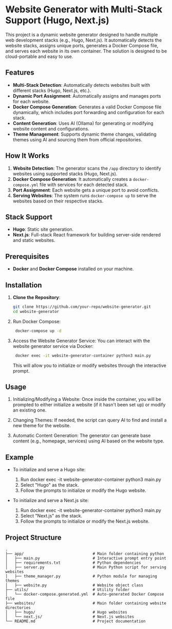 # Website Generator with Multi-Stack Support (Hugo, Next.js)

This project is a dynamic website generator designed to handle multiple web development stacks (e.g., Hugo, Next.js). It automatically detects the website stacks, assigns unique ports, generates a Docker Compose file, and serves each website in its own container. The solution is designed to be cloud-portable and easy to use.

## Features
- **Multi-Stack Detection**: Automatically detects websites built with different stacks (Hugo, Next.js, etc.).
- **Dynamic Port Assignment**: Automatically assigns and manages ports for each website.
- **Docker Compose Generation**: Generates a valid Docker Compose file dynamically, which includes port forwarding and configuration for each stack.
- **Content Generation**: Uses AI (Ollama) for generating or modifying website content and configurations.
- **Theme Management**: Supports dynamic theme changes, validating themes using AI and sourcing them from official repositories.

## How It Works
1. **Website Detection**: The generator scans the `/app` directory to identify websites using supported stacks (Hugo, Next.js).
2. **Docker Compose Generation**: It automatically creates a `docker-compose.yml` file with services for each detected stack.
3. **Port Assignment**: Each website gets a unique port to avoid conflicts.
4. **Serving Websites**: The system runs `docker-compose up` to serve the websites based on their respective stacks.

## Stack Support
- **Hugo**: Static site generation.
- **Next.js**: Full-stack React framework for building server-side rendered and static websites.

## Prerequisites
- **Docker** and **Docker Compose** installed on your machine.

## Installation

1. **Clone the Repository**:
   ```bash
   git clone https://github.com/your-repo/website-generator.git
   cd website-generator
	 ```

2. Run Docker Compose:
   ```bash
    docker-compose up -d
	 ```

3. Access the Website Generator Service:
   You can interact with the website generator service via Docker:
   ```bash
    docker exec -it website-generator-container python3 main.py
	 ```

    This will allow you to initialize or modify websites through the interactive prompt.


## Usage

1. Initializing/Modifying a Website:
    Once inside the container, you will be prompted to either initialize a website (if it hasn't been set up) or modify an existing one.
   
2. Changing Themes:
    If needed, the script can query AI to find and install a new theme for the website.

3. Automatic Content Generation:
    The generator can generate base content (e.g., homepage, services) using AI based on the website type.


## Example

- To initialize and serve a Hugo site:
    1. Run docker exec -it website-generator-container python3 main.py
    2. Select "Hugo" as the stack.
    3. Follow the prompts to initialize or modify the Hugo website.

- To initialize and serve a Next.js site:
    1. Run docker exec -it website-generator-container python3 main.py
    2. Select "Next.js" as the stack.
    3. Follow the prompts to initialize or modify the Next.js website.

## Project Structure
```plaintext
.
├── app/                              # Main folder containing python
│   ├── main.py                       # Interactive prompt entry point
│   ├── requirements.txt              # Python dependencies
│   ├── server.py                     # Main Python script for serving websites
│   ├── theme_manager.py              # Python module for managing themes
│   ├── website.py                    # Website object class
├── utils/                            # Utility folder
│   └── docker-compose.generated.yml  # Auto-generated Docker Compose file
├── websites/                         # Main folder containing website directories
│   ├── hugo/                         # Hugo websites
│   └── next.js/                      # Next.js websites
└── README.md                         # Project documentation
